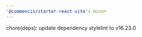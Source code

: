 ```yaml
---
'@commencis/starter-react-vite': minor
---
```


chore(deps): update dependency stylelint to v16.23.0
